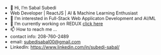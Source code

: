 - 👋 Hi, I’m Sabal Subedi
- Web Developer | ReactJS | AI & Machine Learning Enthusiast
- 👀 I’m interested in Full-Stack Web Applicaton Development and AI/ML
- 🌱 I’m currently working on REDUX [click here](https://redux.portneuf.cose.isu.edu/)
- 📫 How to reach me ...
- contact info: 208-760-2489
- email: subedisabal00@gmail.com
- LinkedIn: https://www.linkedin.com/in/subedi-sabal/


<!---
Gopi-Subedi/Gopi-Subedi is a ✨ special ✨ repository because its `README.md` (this file) appears on your GitHub profile.
You can click the Preview link to take a look at your changes.
--->
